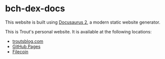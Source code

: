 # bch-dex-docs

This website is built using [Docusaurus 2](https://docusaurus.io/), a modern static website generator.

This is Trout's personal website. It is available at the following locations:
- [troutsblog.com](https://troutsblog.com)
- [GitHub Pages](https://christroutner.github.io/trouts-blog/)
- [Filecoin](https://bafybeifyewqmyomosw6zxvjozqm3qqbmra2clowws72kvgubevhh5rkj2u.ipfs.dweb.link/)
